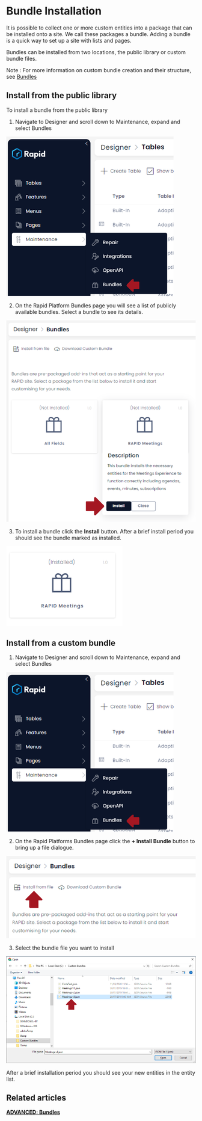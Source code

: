 # Bundle Installation

It is possible to collect one or more custom entities into a package that can be installed onto a site. We call these packages a bundle. Adding a bundle is a quick way to set up a site with lists and pages.

Bundles can be installed from two locations, the public library or custom bundle files.

Note : For more information on custom bundle creation and their structure, see [Bundles](/docs/Rapid/4-Keyper%20Manual/2-Designer/9-Advanced/bundles/bundles.md "Bundles")

## Install from the public library

To install a bundle from the public library

1. Navigate to Designer and scroll down to Maintenance, expand and select Bundles

![Bundles menu location](<Bundles menu location.png>)

2. On the Rapid Platform Bundles page you will see a list of publicly available bundles. Select a bundle to see its details.

![Bundles Card Install](<Bundles Card Install.png>)

3. To install a bundle click the **Install** button. After a brief install period you should see the bundle marked as installed.

![Installed card](<Installed card.png>)

## Install from a custom bundle

1. Navigate to Designer and scroll down to Maintenance, expand and select Bundles

![Bundles menu location](<Bundles menu location.png>)

2. On the Rapid Platforms Bundles page click the **+ Install Bundle** button to bring up a file dialogue.

![Install from file button](<Install from file button.png>)

3. Select the bundle file you want to install

![Select bundle file](<Select bundle file.png>)

After a brief installation period you should see your new entities in the entity list.

## Related articles

[**ADVANCED: Bundles**](/docs/Rapid/4-Keyper%20Manual/2-Designer/9-Advanced/bundles/bundles.md)